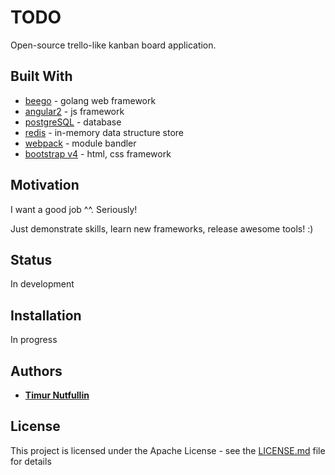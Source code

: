 # TODO
Open-source trello-like kanban board application.

## Built With

* [beego][beego] - golang web framework
* [angular2][angular2] - js framework
* [postgreSQL][postgreSQL] - database
* [redis][redis] - in-memory data structure store
* [webpack][webpack] - module bandler
* [bootstrap v4][bootstrap] - html, css framework

## Motivation

I want a good job ^^. Seriously!

Just demonstrate skills, learn new frameworks, release awesome tools! :)  

## Status
In development

## Installation

In progress

## Authors

* [**Timur Nutfullin**][notfoolen]

## License

This project is licensed under the Apache License - see the [LICENSE.md][license] file for details

[//]: #

[angular2]: <https://angular.io>
[beego]: <https://beego.me>
[redis]: <http://redis.io>
[postgreSQL]: <https://www.postgresql.org>
[webpack]: <https://webpack.github.io/>
[bootstrap]: <https://v4-alpha.getbootstrap.com//>
[notfoolen]: <https://notfoolen.ru>
[license]: <https://github.com/notfoolen/todo/license.md>
